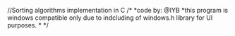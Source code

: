 //Sorting algorithms implementation in C
/*
*code by: @IYB
*this program is windows compatible only due to indcluding of windows.h library for UI purposes.
*
*/
